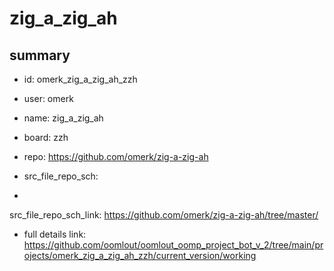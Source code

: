 # zig_a_zig_ah
 
## summary 
* id: omerk_zig_a_zig_ah_zzh
* user: omerk
* name: zig_a_zig_ah
* board: zzh
* repo: https://github.com/omerk/zig-a-zig-ah



* src_file_repo_sch: 
*
 src_file_repo_sch_link: https://github.com/omerk/zig-a-zig-ah/tree/master/
* full details link: https://github.com/oomlout/oomlout_oomp_project_bot_v_2/tree/main/projects/omerk_zig_a_zig_ah_zzh/current_version/working  






